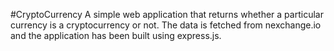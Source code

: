 #CryptoCurrency
A simple web application that returns whether a particular currency is a cryptocurrency or not. The data is fetched from nexchange.io and the application has been built using express.js.
